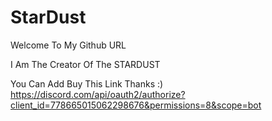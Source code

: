 # StarDust

Welcome To My Github URL

I Am The Creator Of The STARDUST

You Can Add Buy This Link Thanks :) https://discord.com/api/oauth2/authorize?client_id=778665015062298676&permissions=8&scope=bot
